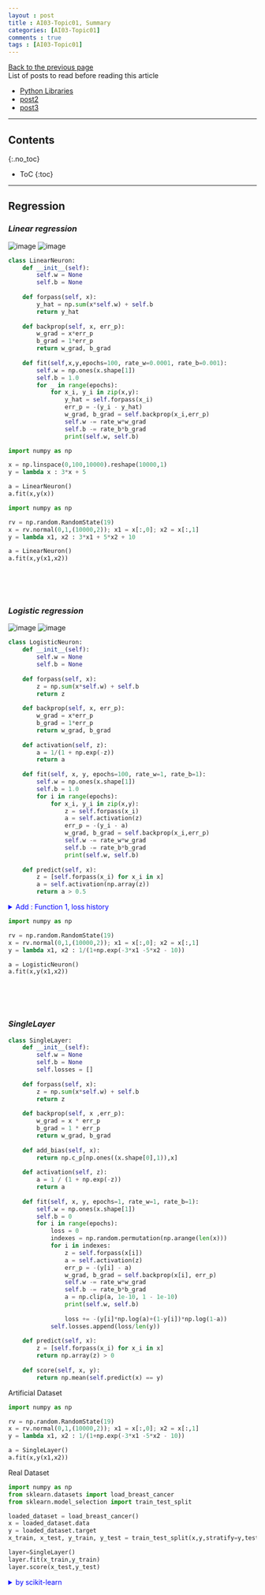 ```yaml
---
layout : post
title : AI03-Topic01, Summary
categories: [AI03-Topic01]
comments : true
tags : [AI03-Topic01]
---
```

[Back to the previous page](https://userdyk-github.github.io/ai03/AI03-Fundamental-of-deep-learning.html) <br>
List of posts to read before reading this article
- <a href='https://userdyk-github.github.io/pl03/PL03-Libraries.html' target="_blank">Python Libraries</a>
- <a href='https://userdyk-github.github.io/'>post2</a>
- <a href='https://userdyk-github.github.io/'>post3</a>

---

## Contents
{:.no_toc}

* ToC
{:toc}

<hr class="division1">


## **Regression**
### ***Linear regression***
![image](https://user-images.githubusercontent.com/52376448/69369878-291a0480-0ce0-11ea-8615-28ce7d19a464.png)
![image](https://user-images.githubusercontent.com/52376448/69403808-e0456880-0d3e-11ea-9764-7a88e0a4f342.png)

```python
class LinearNeuron:
    def __init__(self):
        self.w = None
        self.b = None
    
    def forpass(self, x):
        y_hat = np.sum(x*self.w) + self.b
        return y_hat
    
    def backprop(self, x, err_p):
        w_grad = x*err_p
        b_grad = 1*err_p
        return w_grad, b_grad
    
    def fit(self,x,y,epochs=100, rate_w=0.0001, rate_b=0.001):
        self.w = np.ones(x.shape[1])
        self.b = 1.0
        for _ in range(epochs):
            for x_i, y_i in zip(x,y):
                y_hat = self.forpass(x_i)
                err_p = -(y_i - y_hat)
                w_grad, b_grad = self.backprop(x_i,err_p)
                self.w -= rate_w*w_grad
                self.b -= rate_b*b_grad
                print(self.w, self.b)
```
```python
import numpy as np

x = np.linspace(0,100,10000).reshape(10000,1)
y = lambda x : 3*x + 5

a = LinearNeuron()
a.fit(x,y(x))
```
```python
import numpy as np

rv = np.random.RandomState(19)
x = rv.normal(0,1,(10000,2)); x1 = x[:,0]; x2 = x[:,1]
y = lambda x1, x2 : 3*x1 + 5*x2 + 10

a = LinearNeuron()
a.fit(x,y(x1,x2))
```
<br><br><br>

### ***Logistic regression***
![image](https://user-images.githubusercontent.com/52376448/69402086-28ae5780-0d3a-11ea-9524-632ce29de793.png)
![image](https://user-images.githubusercontent.com/52376448/69403870-0c60e980-0d3f-11ea-95a9-96b0ce2b4cf5.png)

```python
class LogisticNeuron:
    def __init__(self):
        self.w = None
        self.b = None
        
    def forpass(self, x):
        z = np.sum(x*self.w) + self.b
        return z
    
    def backprop(self, x, err_p):
        w_grad = x*err_p
        b_grad = 1*err_p
        return w_grad, b_grad
    
    def activation(self, z):
        a = 1/(1 + np.exp(-z))
        return a
    
    def fit(self, x, y, epochs=100, rate_w=1, rate_b=1):
        self.w = np.ones(x.shape[1])
        self.b = 1.0
        for i in range(epochs):    
            for x_i, y_i in zip(x,y):
                z = self.forpass(x_i)
                a = self.activation(z)
                err_p = -(y_i - a)
                w_grad, b_grad = self.backprop(x_i,err_p)
                self.w -= rate_w*w_grad
                self.b -= rate_b*b_grad
                print(self.w, self.b)
    
    def predict(self, x):
        z = [self.forpass(x_i) for x_i in x]
        a = self.activation(np.array(z))
        return a > 0.5
```
<details markdown="1">
<summary class='jb-small' style="color:blue">Add : Function 1, loss history</summary>
<hr class='division3'>
```python
class LogisticNeuron:
    def __init__(self):
        self.w = None
        self.b = None
        self.losses = []                                       # F1
        
    def forpass(self, x):
        z = np.sum(x*self.w) + self.b
        return z
    
    def backprop(self, x, err_p):
        w_grad = x*err_p
        b_grad = 1*err_p
        return w_grad, b_grad
    
    def activation(self, z):
        a = 1/(1 + np.exp(-z))
        return a
    
    def fit(self, x, y, epochs=100, rate_w=1, rate_b=1):
        self.w = np.ones(x.shape[1])
        self.b = 1.0
        for i in range(epochs):
            loss = 0                                           # F1
            for x_i, y_i in zip(x,y):
                z = self.forpass(x_i)
                a = self.activation(z)
                err_p = -(y_i - a)
                w_grad, b_grad = self.backprop(x_i,err_p)
                self.w -= rate_w*w_grad
                self.b -= rate_b*b_grad
                print(self.w, self.b)
                a = np.clip(a, 1e-10, 1 - 1e-10)               # F1               
                loss += -(y[i]*np.log(a)+(1-y[i])*np.log(1-a)) # F1
            self.losses.append(loss/len(y))                    # F1
            
    def predict(self, x):
        z = [self.forpass(x_i) for x_i in x]
        a = self.activation(np.array(z))
        return a > 0.5
```
<hr class='division3'>
</details>
<details markdown="1">
<summary class='jb-small' style="color:blue">Add : Function 2, Bias</summary>
<hr class='division3'>
```python
class LogisticNeuron:
    def __init__(self):
        self.w = None
        self.b = None
        
    def forpass(self, x):
        z = np.sum(x*self.w) + self.b
        return z
    
    def backprop(self, x, err_p):
        w_grad = x*err_p
        b_grad = 1*err_p
        return w_grad, b_grad
    
    def add_bias(self, x):                       # F2
        return np.c_p[np.ones((x.shape[0],1)),x] # F2
        
    def activation(self, z):
        a = 1/(1 + np.exp(-z))
        return a
    
    def fit(self, x, y, epochs=100, rate_w=1, rate_b=1):
        self.w = np.ones(x.shape[1])
        self.b = 1.0
        for i in range(epochs):    
            for x_i, y_i in zip(x,y):
                z = self.forpass(x_i)
                a = self.activation(z)
                err_p = -(y_i - a)
                w_grad, b_grad = self.backprop(x_i,err_p)
                self.w -= rate_w*w_grad
                self.b -= rate_b*b_grad
                print(self.w, self.b)
    
    def predict(self, x):
        z = [self.forpass(x_i) for x_i in x]
        a = self.activation(np.array(z))
        return a > 0.5
```
<hr class='division3'>
</details>

```python
import numpy as np

rv = np.random.RandomState(19)
x = rv.normal(0,1,(10000,2)); x1 = x[:,0]; x2 = x[:,1]
y = lambda x1, x2 : 1/(1+np.exp(-3*x1 -5*x2 - 10))

a = LogisticNeuron()
a.fit(x,y(x1,x2))
```

<br><br><br>

### ***SingleLayer***
```python
class SingleLayer:
    def __init__(self):
        self.w = None
        self.b = None
        self.losses = []
    
    def forpass(self, x):
        z = np.sum(x*self.w) + self.b
        return z
    
    def backprop(self, x ,err_p):
        w_grad = x * err_p
        b_grad = 1 * err_p
        return w_grad, b_grad
    
    def add_bias(self, x):
        return np.c_p[np.ones((x.shape[0],1)),x]
    
    def activation(self, z):
        a = 1 / (1 + np.exp(-z))
        return a
    
    def fit(self, x, y, epochs=1, rate_w=1, rate_b=1):
        self.w = np.ones(x.shape[1])
        self.b = 0
        for i in range(epochs):
            loss = 0
            indexes = np.random.permutation(np.arange(len(x)))
            for i in indexes:
                z = self.forpass(x[i])
                a = self.activation(z)
                err_p = -(y[i] - a)
                w_grad, b_grad = self.backprop(x[i], err_p)
                self.w -= rate_w*w_grad
                self.b -= rate_b*b_grad
                a = np.clip(a, 1e-10, 1 - 1e-10)
                print(self.w, self.b)
                
                loss += -(y[i]*np.log(a)+(1-y[i])*np.log(1-a))
            self.losses.append(loss/len(y))
        
    def predict(self, x):
        z = [self.forpass(x_i) for x_i in x]
        return np.array(z) > 0
    
    def score(self, x, y):
        return np.mean(self.predict(x) == y)
```
<span class="frame3">Artificial Dataset</span><br>
```python
import numpy as np

rv = np.random.RandomState(19)
x = rv.normal(0,1,(10000,2)); x1 = x[:,0]; x2 = x[:,1]
y = lambda x1, x2 : 1/(1+np.exp(-3*x1 -5*x2 - 10))

a = SingleLayer()
a.fit(x,y(x1,x2))
```
<span class="frame3">Real Dataset</span><br>
```python
import numpy as np
from sklearn.datasets import load_breast_cancer
from sklearn.model_selection import train_test_split

loaded_dataset = load_breast_cancer()
x = loaded_dataset.data
y = loaded_dataset.target
x_train, x_test, y_train, y_test = train_test_split(x,y,stratify=y,test_size=0.2,random_state=42)

layer=SingleLayer()
layer.fit(x_train,y_train)
layer.score(x_test,y_test)
```
<details markdown="1">
<summary class='jb-small' style="color:blue">by scikit-learn</summary>
<hr class='division3'>
```python
import numpy as np
from sklearn.datasets import load_breast_cancer
from sklearn.model_selection import train_test_split
from sklearn.linear_model import SGDClassifier

loaded_dataset = load_breast_cancer()
x = loaded_dataset.data
y = loaded_dataset.target
x_train, x_test, y_train, y_test = train_test_split(x,y,stratify=y,test_size=0.2,random_state=42)

sgd = SGDClassifier(loss='log', max_iter=100, tol=1e-3, random_state=42)
sgd.fit(x_train, y_train)
sgd.score(x_test,y_test)
```
<hr class='division3'>
</details>

<br><br><br>

<hr class="division2">

## **Training skills on sigle layer**

### ***Version 1 : update rate according to weight history for train-dataset***
```python

```
<details markdown="1">
<summary class='jb-small' style="color:blue">OUTPUT</summary>
<hr class='division3'>
<hr class='division3'>
</details>

<br><br><br>

---

### ***Version 2 : standardization***
```python

```
<details markdown="1">
<summary class='jb-small' style="color:blue">OUTPUT</summary>
<hr class='division3'>
<hr class='division3'>
</details>

<br><br><br>

---

### ***Version 3 : update rate according to weight history for validation-dataset***
```python

```
<details markdown="1">
<summary class='jb-small' style="color:blue">OUTPUT</summary>
<hr class='division3'>
<hr class='division3'>
</details>

<br><br><br>

---

### ***Version 4 : early stopping***
```python

```
<details markdown="1">
<summary class='jb-small' style="color:blue">OUTPUT</summary>
<hr class='division3'>
<hr class='division3'>
</details>

<br><br><br>

---

### ***Version 5 : regularization(L1)***
```python

```
<details markdown="1">
<summary class='jb-small' style="color:blue">OUTPUT</summary>
<hr class='division3'>
<hr class='division3'>
</details>

<br><br><br>

---

### ***Version 6 : regularization(L2)***
```python

```
<details markdown="1">
<summary class='jb-small' style="color:blue">OUTPUT</summary>
<hr class='division3'>
<hr class='division3'>
</details>

<br><br><br>

---

### ***Version 7 : vectorization***
```python

```
<details markdown="1">
<summary class='jb-small' style="color:blue">OUTPUT</summary>
<hr class='division3'>
<hr class='division3'>
</details>

<br><br><br>

<hr class="division2">

## **Multi Layer**
### ***Dual Layer***
<br><br><br>

<hr class="division2">

## **Classification**
<br><br><br>

<hr class="division2">

## **Convolutional neural network**
<br><br><br>

<hr class="division2">

## **Recurrent neural network**
<br><br><br>

<hr class="division1">

List of posts followed by this article
- [post1](https://userdyk-github.github.io/)
- <a href='https://userdyk-github.github.io/'>post2</a>
- <a href='https://userdyk-github.github.io/'>post3</a>

---

Reference
- [post1](https://userdyk-github.github.io/)
- <a href='https://userdyk-github.github.io/'>post2</a>
- <a href='https://userdyk-github.github.io/'>post3</a>

---

<details markdown="1">
<summary class='jb-small' style="color:blue">OUTPUT</summary>
<hr class='division3'>
<hr class='division3'>
</details>


